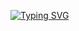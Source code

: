 [![Typing SVG](https://readme-typing-svg.demolab.com?font=Fira+Code&pause=1000&random=false&width=435&lines=What+is+grass;The+walls+are+speaking+to+me;I+can+hear+colors+and+see+noises)](https://git.io/typing-svg)
